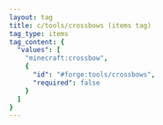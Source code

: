```yaml
---
layout: tag
title: c/tools/crossbows (items tag)
tag_type: items
tag_content: {
  "values": [
    "minecraft:crossbow",
    {
      "id": "#forge:tools/crossbows",
      "required": false
    }
  ]
}
---
```

